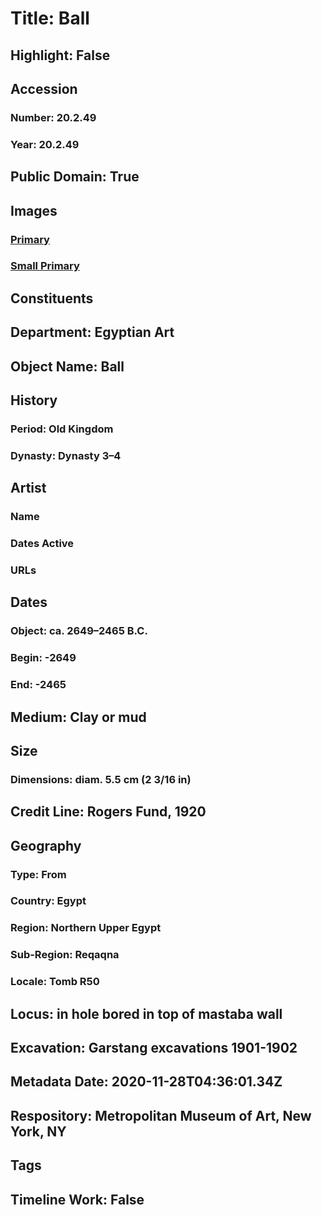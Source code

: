 # Title: Ball
## Highlight: False
## Accession
### Number: 20.2.49
### Year: 20.2.49
## Public Domain: True
## Images
### [Primary](https://images.metmuseum.org/CRDImages/eg/original/20-2-49-50.jpg)
### [Small Primary](https://images.metmuseum.org/CRDImages/eg/web-large/20-2-49-50.jpg)
## Constituents
## Department: Egyptian Art
## Object Name: Ball
## History
### Period: Old Kingdom
### Dynasty: Dynasty 3–4
## Artist
### Name
### Dates Active
### URLs
## Dates
### Object: ca. 2649–2465 B.C.
### Begin: -2649
### End: -2465
## Medium: Clay or mud
## Size
### Dimensions: diam. 5.5 cm (2 3/16 in)
## Credit Line: Rogers Fund, 1920
## Geography
### Type: From
### Country: Egypt
### Region: Northern Upper Egypt
### Sub-Region: Reqaqna
### Locale: Tomb R50
## Locus: in hole bored in top of mastaba wall
## Excavation: Garstang excavations 1901-1902
## Metadata Date: 2020-11-28T04:36:01.34Z
## Respository: Metropolitan Museum of Art, New York, NY
## Tags
## Timeline Work: False